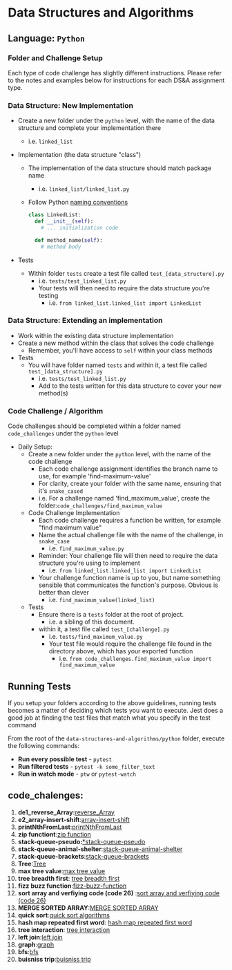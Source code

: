# Data Structures and Algorithms

## Language: `Python`

### Folder and Challenge Setup

Each type of code challenge has slightly different instructions. Please refer to the notes and examples below for instructions for each DS&A assignment type.

### Data Structure: New Implementation

- Create a new folder under the `python` level, with the name of the data structure and complete your implementation there
  - i.e. `linked_list`
- Implementation (the data structure "class")
  - The implementation of the data structure should match package name
    - i.e. `linked_list/linked_list.py`
  - Follow Python [naming conventions](https://www.python.org/dev/peps/pep-0008/#naming-conventions)

    ```python
    class LinkedList:
      def __init__(self):
        # ... initialization code

      def method_name(self):
        # method body
    ```

- Tests
  - Within folder `tests` create a test file called `test_[data_structure].py`
    - i.e. `tests/test_linked_list.py`
    - Your tests will then need to require the data structure you're testing
      - i.e. `from linked_list.linked_list import LinkedList`

### Data Structure: Extending an implementation

- Work within the existing data structure implementation
- Create a new method within the class that solves the code challenge
  - Remember, you'll have access to `self` within your class methods
- Tests
  - You will have folder named `tests` and within it, a test file called `test_[data_structure].py`
    - i.e. `tests/test_linked_list.py`
    - Add to the tests written for this data structure to cover your new method(s)

### Code Challenge / Algorithm

Code challenges should be completed within a folder named `code_challenges` under the `python` level

- Daily Setup:
  - Create a new folder under the `python` level, with the name of the code challenge
    - Each code challenge assignment identifies the branch name to use, for example 'find-maximum-value'
    - For clarity, create your folder with the same name, ensuring that it's `snake_cased`
    - i.e. For a challenge named 'find_maximum_value', create the folder:`code_challenges/find_maximum_value`
  - Code Challenge Implementation
    - Each code challenge requires a function be written, for example "find maximum value"
    - Name the actual challenge file with the name of the challenge, in `snake_case`
      - i.e. `find_maximum_value.py`
    - Reminder: Your challenge file will then need to require the data structure you're using to implement
      - i.e. `from linked_list.linked_list import LinkedList`
    - Your challenge function name is up to you, but name something sensible that communicates the function's purpose. Obvious is better than clever
      - i.e. `find_maximum_value(linked_list)`
  - Tests
    - Ensure there is a `tests` folder at the root of project.
      - i.e. a sibling of this document.
    - within it, a test file called `test_[challenge].py`
      - i.e. `tests/find_maximum_value.py`
      - Your test file would require the challenge file found in the directory above, which has your exported function
        - i.e. `from code_challenges.find_maximum_value import find_maximum_value`

## Running Tests

If you setup your folders according to the above guidelines, running tests becomes a matter of deciding which tests you want to execute.  Jest does a good job at finding the test files that match what you specify in the test command

From the root of the `data-structures-and-algorithms/python` folder, execute the following commands:

- **Run every possible test** - `pytest`
- **Run filtered tests** - `pytest -k some_filter_text`
- **Run in watch mode** - `ptw` or `pytest-watch`


## code_chalenges:
1. **de1_reverse_Array:**[reverse_Array](https://github.com/Ahmed-Alanaswah/data-structures-and-algorithms/blob/main/python/reverse_linked_list/README.md)
2. **e2_array-insert-shift**:[array-insert-shift](https://github.com/Ahmed-Alanaswah/data-structures-and-algorithms/blob/main/python/array-insert-shift/README.md)
3. **printNthFromLast**:[printNthFromLast]( https://github.com/Ahmed-Alanaswah/data-structures-and-algorithms/tree/main/python/linked_list)
4. **zip functiont**:[zip function](https://github.com/Ahmed-Alanaswah/data-structures-and-algorithms/tree/main/python/linked_list_zip)
5. **stack-queue-pseudo:**[*stack-queue-pseudo](https://github.com/Ahmed-Alanaswah/data-structures-and-algorithms/tree/main/python/stack-queue-pseudo#readme)
6. **stack-queue-animal-shelter**:[stack-queue-animal-shelter](https://github.com/Ahmed-Alanaswah/data-structures-and-algorithms/tree/main/python/stack-queue-animal-shelter)
7. **stack-queue-brackets**:[stack-queue-brackets](https://github.com/Ahmed-Alanaswah/data-structures-and-algorithms/tree/main/python/stack-queue-brackets#readme)
8. **Tree**:[Tree](https://github.com/Ahmed-Alanaswah/data-structures-and-algorithms/tree/main/python/trees)
9. **max tree value**:[max tree value](https://github.com/Ahmed-Alanaswah/data-structures-and-algorithms/tree/main/python/tree-max)
10. **tree breadth first**: [tree breadth first](https://github.com/Ahmed-Alanaswah/data-structures-and-algorithms/tree/main/python/tree-breadth-first)
11. **fizz buzz function**:[fizz-buzz-function](https://github.com/Ahmed-Alanaswah/data-structures-and-algorithms/tree/main/python/tree-fizz-buzz#readme)
12. **sort array and verfiying code (code 26)** :[sort array and verfiying code (code 26)](https://github.com/Ahmed-Alanaswah/data-structures-and-algorithms/blob/main/python/sort-list/BLOG.md)
13. **MERGE SORTED ARRAY**:[MERGE SORTED ARRAY](https://github.com/Ahmed-Alanaswah/data-structures-and-algorithms/blob/main/python/merge-sorted-list/BLOG.md)
14. **quick sort**:[quick sort algorithms](https://github.com/Ahmed-Alanaswah/data-structures-and-algorithms/blob/main/python/QuickSort/BLOG.md)
15. **hash map repeated first word**: [hash map repeated first word](https://github.com/Ahmed-Alanaswah/data-structures-and-algorithms/blob/main/python/hashmap-repeated-word/README.md)
16. **tree interaction**: [tree interaction](https://github.com/Ahmed-Alanaswah/data-structures-and-algorithms/tree/main/python/tree-intersection#readme)
17. **left join**:[left join ](https://github.com/Ahmed-Alanaswah/data-structures-and-algorithms/blob/main/python/hashmap-left-join/README.md)
18. **graph**:[graph](https://github.com/Ahmed-Alanaswah/data-structures-and-algorithms/pull/58)
19. **bfs**:[bfs](https://github.com/Ahmed-Alanaswah/data-structures-and-algorithms/blob/main/python/graph/README.md)
20. **buisniss trip**:[buisniss trip](https://github.com/Ahmed-Alanaswah/data-structures-and-algorithms/pull/60)
